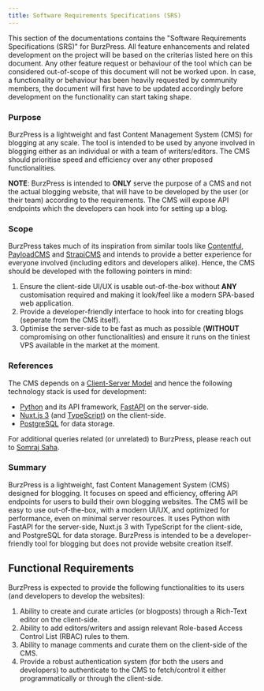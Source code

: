 ```yaml
---
title: Software Requirements Specifications (SRS)
---
```


This section of the documentations contains the "Software Requirements
Specifications (SRS)" for BurzPress. All feature enhancements and related
development on the project will be based on the criterias listed here on this
document. Any other feature request or behaviour of the tool which can be
considered out-of-scope of this document will not be worked upon. In case, a
functionality or behaviour has been heavily requested by community members, the
document will first have to be updated accordingly before development on the
functionality can start taking shape.

### Purpose

BurzPress is a lightweight and fast Content Management System (CMS) for blogging
at any scale. The tool is intended to be used by anyone involved in blogging
either as an individual or with a team of writers/editors. The CMS should
prioritise speed and efficiency over any other proposed functionalities.

**NOTE**: BurzPress is intended to **ONLY** serve the purpose of a CMS and not
the actual blogging website, that will have to be developed by the user (or
their team) according to the requirements. The CMS will expose API endpoints
which the developers can hook into for setting up a blog.

### Scope

BurzPress takes much of its inspiration from similar tools like
[Contentful](https://www.contentful.com), [PayloadCMS](https://payloadcms.com)
and [StrapiCMS](https://strapi.io) and intends to provide a better experience
for everyone involved (including editors and developers alike). Hence, the CMS
should be developed with the following pointers in mind:

1. Ensure the client-side UI/UX is usable out-of-the-box without **ANY**
   customisation required and making it look/feel like a modern SPA-based web
   application.
2. Provide a developer-friendly interface to hook into for creating blogs
   (seperate from the CMS itself).
3. Optimise the server-side to be fast as much as possible (**WITHOUT**
   compromising on other functionalities) and ensure it runs on the tiniest VPS
   available in the market at the moment.

### References

The CMS depends on a
[Client-Server Model](https://en.wikipedia.org/wiki/Client%E2%80%93server_model)
and hence the following technology stack is used for development:

- [Python](https://www.python.org) and its API framework,
  [FastAPI](https://fastapi.tiangolo.com) on the server-side.
- [Nuxt.js 3](https://nuxt.com) (and
  [TypeScript](https://www.typescriptlang.com)) on the client-side.
- [PostgreSQL](https://www.postgresql.org) for data storage.

For additional queries related (or unrelated) to BurzPress, please reach out to
[Somraj Saha](mailto:somraj.saha@weburz.com).

### Summary

BurzPress is a lightweight, fast Content Management System (CMS) designed for
blogging. It focuses on speed and efficiency, offering API endpoints for users
to build their own blogging websites. The CMS will be easy to use
out-of-the-box, with a modern UI/UX, and optimized for performance, even on
minimal server resources. It uses Python with FastAPI for the server-side,
Nuxt.js 3 with TypeScript for the client-side, and PostgreSQL for data storage.
BurzPress is intended to be a developer-friendly tool for blogging but does not
provide website creation itself.

## Functional Requirements

BurzPress is expected to provide the following functionalities to its users (and
developers to develop the websites):

1. Ability to create and curate articles (or blogposts) through a Rich-Text
   editor on the client-side.
2. Ability to add editors/writers and assign relevant Role-based Access Control
   List (RBAC) rules to them.
3. Ability to manage comments and curate them on the client-side of the CMS.
4. Provide a robust authentication system (for both the users and developers) to
   authenticate to the CMS to fetch/control it either programmatically or
   through the client-side.
